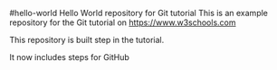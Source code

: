 #hello-world
Hello World repository for Git tutorial
This is an example repository for the Git tutorial on https://www.w3schools.com

This repository is built step in the tutorial.

It now includes steps for GitHub
